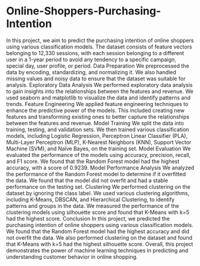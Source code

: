 # Online-Shoppers-Purchasing-Intention
In this project, we aim to predict the purchasing intention of online shoppers using various classification models. The dataset consists of feature vectors belonging to 12,330 sessions, with each session belonging to a different user in a 1-year period to avoid any tendency to a specific campaign, special day, user profile, or period.
Data Preparation
We preprocessed the data by encoding, standardizing, and normalizing it. We also handled missing values and noisy data to ensure that the dataset was suitable for analysis.
Exploratory Data Analysis
We performed exploratory data analysis to gain insights into the relationships between the features and revenue. We used seaborn and matplotlib to visualize the data and identify patterns and trends.
Feature Engineering
We applied feature engineering techniques to enhance the predictive power of the models. This included creating new features and transforming existing ones to better capture the relationships between the features and revenue.
Model Training
We split the data into training, testing, and validation sets. We then trained various classification models, including Logistic Regression, Perceptron Linear Classifier (PLA), Multi-Layer Perceptron (MLP), K-Nearest Neighbors (KNN), Support Vector Machine (SVM), and Naïve Bayes, on the training set.
Model Evaluation
We evaluated the performance of the models using accuracy, precision, recall, and F1 score. We found that the Random Forest model had the highest accuracy, with a score of 0.9239.
Model Performance Analysis
We analyzed the performance of the Random Forest model to determine if it overfitted the data. We found that the model did not overfit and had a stable performance on the testing set.
Clustering
We performed clustering on the dataset by ignoring the class label. We used various clustering algorithms, including K-Means, DBSCAN, and Hierarchical Clustering, to identify patterns and groups in the data. We measured the performance of the clustering models using silhouette score and found that K-Means with k=5 had the highest score.
Conclusion
In this project, we predicted the purchasing intention of online shoppers using various classification models. We found that the Random Forest model had the highest accuracy and did not overfit the data. We also performed clustering on the dataset and found that K-Means with k=5 had the highest silhouette score. Overall, this project demonstrates the power of machine learning techniques in predicting and understanding customer behavior in online shopping.
